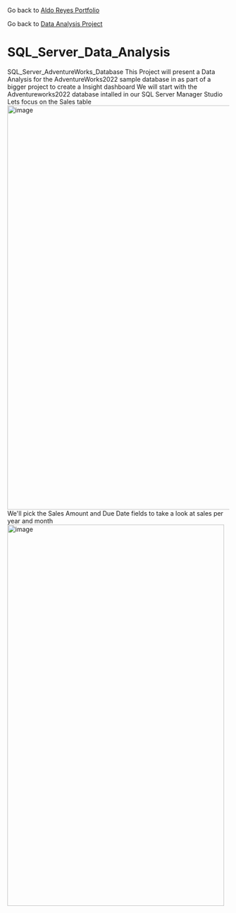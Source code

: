 Go back to [Aldo Reyes Portfolio](https://aldoreyes84.github.io/AldoReyes.github.io/)

Go back to [Data Analysis Project](https://github.com/AldoReyes84/Data-Analisys_For-AdventureWorksDW2022_SQL_PowerBI_Python_Excel/tree/main)

# SQL_Server_Data_Analysis
SQL_Server_AdventureWorks_Database 
This Project will present a Data Analysis for the AdventureWorks2022 sample database in as part of a bigger project to create a Insight dashboard
We will start with the Adventureworks2022 database intalled in our SQL Server Manager Studio 
Lets focus on the Sales table 
<img width="1897" height="918" alt="image" src="https://github.com/user-attachments/assets/c813db2c-9cfe-4fec-a918-48400a309367" />
We'll pick the Sales Amount and Due Date fields to take a look at sales per year and month
<img width="492" height="866" alt="image" src="https://github.com/user-attachments/assets/89b891cb-36d2-4c31-8410-095bfcec32b4" />

